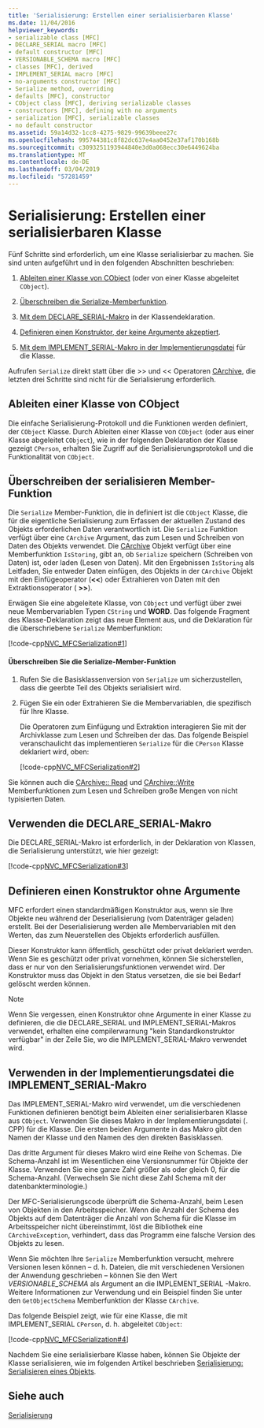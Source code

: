```yaml
---
title: 'Serialisierung: Erstellen einer serialisierbaren Klasse'
ms.date: 11/04/2016
helpviewer_keywords:
- serializable class [MFC]
- DECLARE_SERIAL macro [MFC]
- default constructor [MFC]
- VERSIONABLE_SCHEMA macro [MFC]
- classes [MFC], derived
- IMPLEMENT_SERIAL macro [MFC]
- no-arguments constructor [MFC]
- Serialize method, overriding
- defaults [MFC], constructor
- CObject class [MFC], deriving serializable classes
- constructors [MFC], defining with no arguments
- serialization [MFC], serializable classes
- no default constructor
ms.assetid: 59a14d32-1cc8-4275-9829-99639beee27c
ms.openlocfilehash: 995744381c8f82dc637e4aa0452e37af170b168b
ms.sourcegitcommit: c3093251193944840e3d0a068ecc30e6449624ba
ms.translationtype: MT
ms.contentlocale: de-DE
ms.lasthandoff: 03/04/2019
ms.locfileid: "57281459"
---
```

# <a name="serialization-making-a-serializable-class"></a>Serialisierung: Erstellen einer serialisierbaren Klasse

Fünf Schritte sind erforderlich, um eine Klasse serialisierbar zu machen. Sie sind unten aufgeführt und in den folgenden Abschnitten beschrieben:

1. [Ableiten einer Klasse von CObject](#_core_deriving_your_class_from_cobject) (oder von einer Klasse abgeleitet `CObject`).

1. [Überschreiben die Serialize-Memberfunktion](#_core_overriding_the_serialize_member_function).

1. [Mit dem DECLARE_SERIAL-Makro](#_core_using_the_declare_serial_macro) in der Klassendeklaration.

1. [Definieren einen Konstruktor, der keine Argumente akzeptiert](#_core_defining_a_constructor_with_no_arguments).

1. [Mit dem IMPLEMENT_SERIAL-Makro in der Implementierungsdatei](#_core_using_the_implement_serial_macro_in_the_implementation_file) für die Klasse.

Aufrufen `Serialize` direkt statt über die >> und << Operatoren [CArchive](../mfc/reference/carchive-class.md), die letzten drei Schritte sind nicht für die Serialisierung erforderlich.

##  <a name="_core_deriving_your_class_from_cobject"></a> Ableiten einer Klasse von CObject

Die einfache Serialisierung-Protokoll und die Funktionen werden definiert, der `CObject` Klasse. Durch Ableiten einer Klasse von `CObject` (oder aus einer Klasse abgeleitet `CObject`), wie in der folgenden Deklaration der Klasse gezeigt `CPerson`, erhalten Sie Zugriff auf die Serialisierungsprotokoll und die Funktionalität von `CObject`.

##  <a name="_core_overriding_the_serialize_member_function"></a> Überschreiben der serialisieren Member-Funktion

Die `Serialize` Member-Funktion, die in definiert ist die `CObject` Klasse, die für die eigentliche Serialisierung zum Erfassen der aktuellen Zustand des Objekts erforderlichen Daten verantwortlich ist. Die `Serialize` Funktion verfügt über eine `CArchive` Argument, das zum Lesen und Schreiben von Daten des Objekts verwendet. Die [CArchive](../mfc/reference/carchive-class.md) Objekt verfügt über eine Memberfunktion `IsStoring`, gibt an, ob `Serialize` speichern (Schreiben von Daten) ist, oder laden (Lesen von Daten). Mit den Ergebnissen `IsStoring` als Leitfaden, Sie entweder Daten einfügen, des Objekts in der `CArchive` Objekt mit den Einfügeoperator (**<\<**) oder Extrahieren von Daten mit den Extraktionsoperator ( **>>**).

Erwägen Sie eine abgeleitete Klasse, von `CObject` und verfügt über zwei neue Membervariablen Typen `CString` und **WORD**. Das folgende Fragment des Klasse-Deklaration zeigt das neue Element aus, und die Deklaration für die überschriebene `Serialize` Memberfunktion:

[!code-cpp[NVC_MFCSerialization#1](../mfc/codesnippet/cpp/serialization-making-a-serializable-class_1.h)]

#### <a name="to-override-the-serialize-member-function"></a>Überschreiben Sie die Serialize-Member-Funktion

1. Rufen Sie die Basisklassenversion von `Serialize` um sicherzustellen, dass die geerbte Teil des Objekts serialisiert wird.

1. Fügen Sie ein oder Extrahieren Sie die Membervariablen, die spezifisch für Ihre Klasse.

   Die Operatoren zum Einfügung und Extraktion interagieren Sie mit der Archivklasse zum Lesen und Schreiben der das. Das folgende Beispiel veranschaulicht das implementieren `Serialize` für die `CPerson` Klasse deklariert wird, oben:

   [!code-cpp[NVC_MFCSerialization#2](../mfc/codesnippet/cpp/serialization-making-a-serializable-class_2.cpp)]

Sie können auch die [CArchive:: Read](../mfc/reference/carchive-class.md#read) und [CArchive::Write](../mfc/reference/carchive-class.md#write) Memberfunktionen zum Lesen und Schreiben große Mengen von nicht typisierten Daten.

##  <a name="_core_using_the_declare_serial_macro"></a> Verwenden die DECLARE_SERIAL-Makro

Die DECLARE_SERIAL-Makro ist erforderlich, in der Deklaration von Klassen, die Serialisierung unterstützt, wie hier gezeigt:

[!code-cpp[NVC_MFCSerialization#3](../mfc/codesnippet/cpp/serialization-making-a-serializable-class_3.h)]

##  <a name="_core_defining_a_constructor_with_no_arguments"></a> Definieren einen Konstruktor ohne Argumente

MFC erfordert einen standardmäßigen Konstruktor aus, wenn sie Ihre Objekte neu während der Deserialisierung (vom Datenträger geladen) erstellt. Bei der Deserialisierung werden alle Membervariablen mit den Werten, das zum Neuerstellen des Objekts erforderlich ausfüllen.

Dieser Konstruktor kann öffentlich, geschützt oder privat deklariert werden. Wenn Sie es geschützt oder privat vornehmen, können Sie sicherstellen, dass er nur von den Serialisierungsfunktionen verwendet wird. Der Konstruktor muss das Objekt in den Status versetzen, die sie bei Bedarf gelöscht werden können.

> [!NOTE]
>  Wenn Sie vergessen, einen Konstruktor ohne Argumente in einer Klasse zu definieren, die die DECLARE_SERIAL und IMPLEMENT_SERIAL-Makros verwendet, erhalten eine compilerwarnung "kein Standardkonstruktor verfügbar" in der Zeile Sie, wo die IMPLEMENT_SERIAL-Makro verwendet wird.

##  <a name="_core_using_the_implement_serial_macro_in_the_implementation_file"></a> Verwenden in der Implementierungsdatei die IMPLEMENT_SERIAL-Makro

Das IMPLEMENT_SERIAL-Makro wird verwendet, um die verschiedenen Funktionen definieren benötigt beim Ableiten einer serialisierbaren Klasse aus `CObject`. Verwenden Sie dieses Makro in der Implementierungsdatei (. CPP) für die Klasse. Die ersten beiden Argumente in das Makro gibt den Namen der Klasse und den Namen des den direkten Basisklassen.

Das dritte Argument für dieses Makro wird eine Reihe von Schemas. Die Schema-Anzahl ist im Wesentlichen eine Versionsnummer für Objekte der Klasse. Verwenden Sie eine ganze Zahl größer als oder gleich 0, für die Schema-Anzahl. (Verwechseln Sie nicht diese Zahl Schema mit der datenbankterminologie.)

Der MFC-Serialisierungscode überprüft die Schema-Anzahl, beim Lesen von Objekten in den Arbeitsspeicher. Wenn die Anzahl der Schema des Objekts auf dem Datenträger die Anzahl von Schema für die Klasse im Arbeitsspeicher nicht übereinstimmt, löst die Bibliothek eine `CArchiveException`, verhindert, dass das Programm eine falsche Version des Objekts zu lesen.

Wenn Sie möchten Ihre `Serialize` Memberfunktion versucht, mehrere Versionen lesen können – d. h. Dateien, die mit verschiedenen Versionen der Anwendung geschrieben – können Sie den Wert *VERSIONABLE_SCHEMA* als Argument an die IMPLEMENT_SERIAL -Makro. Weitere Informationen zur Verwendung und ein Beispiel finden Sie unter den `GetObjectSchema` Memberfunktion der Klasse `CArchive`.

Das folgende Beispiel zeigt, wie für eine Klasse, die mit IMPLEMENT_SERIAL `CPerson`, d. h. abgeleitet `CObject`:

[!code-cpp[NVC_MFCSerialization#4](../mfc/codesnippet/cpp/serialization-making-a-serializable-class_4.cpp)]

Nachdem Sie eine serialisierbare Klasse haben, können Sie Objekte der Klasse serialisieren, wie im folgenden Artikel beschrieben [Serialisierung: Serialisieren eines Objekts](../mfc/serialization-serializing-an-object.md).

## <a name="see-also"></a>Siehe auch

[Serialisierung](../mfc/serialization-in-mfc.md)
